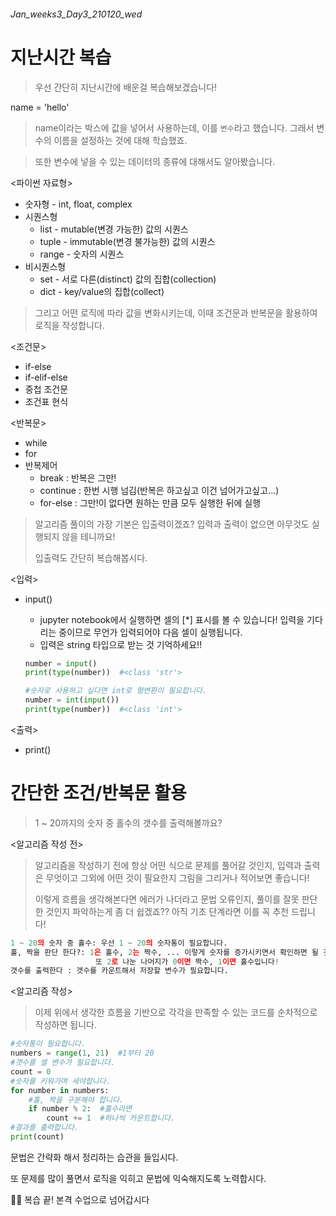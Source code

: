 ###### Jan_weeks3_Day3_210120_wed



# 지난시간 복습

> 우선 간단히 지난시간에 배운걸 복습해보겠습니다!

name = 'hello'

> name이라는 박스에 값을 넣어서 사용하는데, 이를 `변수`라고 했습니다.  그래서 변수의 이름을 설정하는 것에 대해 학습했죠.

> 또한 변수에 넣을 수 있는 데이터의 종류에 대해서도 알아봤습니다.

<파이썬 자료형>

- 숫자형 - int, float, complex
- 시퀀스형
  - list - mutable(변경 가능한) 값의 시퀀스
  - tuple - immutable(변경 불가능한) 값의 시퀀스
  - range - 숫자의 시퀀스
- 비시퀀스형
  - set - 서로 다른(distinct) 값의 집합(collection)
  - dict - key/value의 집합(collect)

> 그리고 어떤 로직에 따라 값을 변화시키는데, 이때 조건문과 반복문을 활용하여 로직을 작성합니다.

<조건문>

- if-else
- if-elif-else
- 중첩 조건문
- 조건표 현식

<반복문>

- while
- for
- 반복제어
  - break : 반복은 그만!
  - continue : 한번 시행 넘김(반복은 하고싶고 이건 넘어가고싶고...)
  - for-else : 그만!이 없다면 원하는 만큼 모두 실행한 뒤에 실행

> 알고리즘 풀이의 가장 기본은 입출력이겠죠? 입력과 출력이 없으면 아무것도 실행되지 않을 테니까요! 
>
> 입출력도 간단히 복습해봅시다.

<입력>

- input()

  - jupyter notebook에서 실행하면 셀의 [*] 표시를 볼 수 있습니다! 입력을 기다리는 중이므로 무언가 입력되어야 다음 셀이 실행됩니다.
  - 입력은 string 타입으로 받는 것 기억하세요!!

  ```python
  number = input()
  print(type(number))  #<class 'str'>
  ```

  ```python
  #숫자로 사용하고 싶다면 int로 형변환이 필요합니다.
  number = int(input())
  print(type(number))  #<class 'int'>
  ```

<출력>

- print()



# 간단한 조건/반복문 활용

> 1 ~ 20까지의 숫자 중 홀수의 갯수를 출력해볼까요?

<알고리즘 작성 전>

> 알고리즘을 작성하기 전에 항상 어떤 식으로 문제를 풀어갈 것인지, 입력과 출력은 무엇이고 그외에 어떤 것이 필요한지 그림을 그리거나 적어보면 좋습니다! 
>
> 이렇게 흐름을 생각해본다면 에러가 나더라고 문법 오류인지, 풀이를 잘못 판단한 것인지 파악하는게 좀 더 쉽겠죠?? 아직 기초 단계라면 이를 꼭 추천 드립니다!

```python
1 ~ 20의 숫자 중 홀수: 우선 1 ~ 20의 숫자통이 필요합니다.
홀, 짝을 판단 한다?: 1은 홀수, 2는 짝수, ... 이렇게 숫자를 증가시키면서 확인하면 될 것 같습니다!
    			   또 2로 나눈 나머지가 0이면 짝수, 1이면 홀수입니다!
갯수를 출력한다 : 갯수를 카운트해서 저장할 변수가 필요합니다.
```

<알고리즘 작성>

> 이제 위에서 생각한 흐름을 기반으로 각각을 만족할 수 있는 코드를 순차적으로 작성하면 됩니다.

```python
#숫자통이 필요합니다.
numbers = range(1, 21)  #1부터 20
#갯수를 셀 변수가 필요합니다.
count = 0
#숫자를 키워가며 세야합니다.
for number in numbers:
    #홀, 짝을 구분해야 합니다.
    if number % 2:  #홀수라면
        count += 1  #하나씩 카운트합니다.
#결과를 출력합니다.
print(count)
```

문법은 간략화 해서 정리하는 습관을 들입시다.

또 문제를 많이 풀면서 로직을 익히고 문법에 익숙해지도록 노력합시다. 



:raising_hand_woman: 복습 끝! 본격 수업으로 넘어갑시다